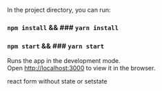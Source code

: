 


In the project directory, you can run:

### `npm install` && ### `yarn install`

### `npm start` && ### `yarn start`

Runs the app in the development mode.<br>
Open [http://localhost:3000](http://localhost:3000) to view it in the browser.


react form without state or setstate
